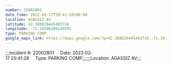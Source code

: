 ```yaml
---
number: 22002801
date_time: 2022-02-17T20:41:28+00:00
location: AGASSIZ AV
latitude: 42.388626445403716
longitude: -71.19396106149591
type: PARKING COMP
google_maps_link: https://maps.google.com/?q=42.388626445403716,-71.19396106149591
---
```


;;;Incident #: 22002801     Date: 2022‐02‐17 20:41:28     Type: PARKING COMP;;;;;;Location: AGASSIZ AV;;;
